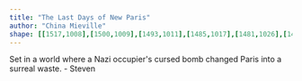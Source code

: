 ```yaml
---
title: "The Last Days of New Paris"
author: "China Mieville"
shape: [[1517,1008],[1500,1009],[1493,1011],[1485,1017],[1481,1026],[1484,1058],[1484,1096],[1483,1121],[1481,1127],[1481,1146],[1477,1170],[1476,1187],[1476,1249],[1474,1273],[1475,1309],[1473,1315],[1471,1359],[1472,1414],[1470,1419],[1470,1437],[1468,1445],[1468,1536],[1465,1578],[1466,1650],[1464,1696],[1462,1926],[1459,1940],[1455,2099],[1455,2124],[1457,2141],[1460,2144],[1471,2148],[1527,2148],[1533,2144],[1535,2136],[1535,2118],[1538,2103],[1539,2067],[1541,2053],[1539,2032],[1540,1983],[1538,1936],[1541,1821],[1540,1807],[1542,1783],[1544,1699],[1546,1541],[1548,1480],[1550,1464],[1551,1388],[1558,1181],[1559,1095],[1561,1076],[1561,1022],[1559,1014],[1556,1011],[1549,1009],[1534,1008]]
---
```


Set in a world where a Nazi occupier's cursed bomb changed Paris into a surreal waste. - Steven
